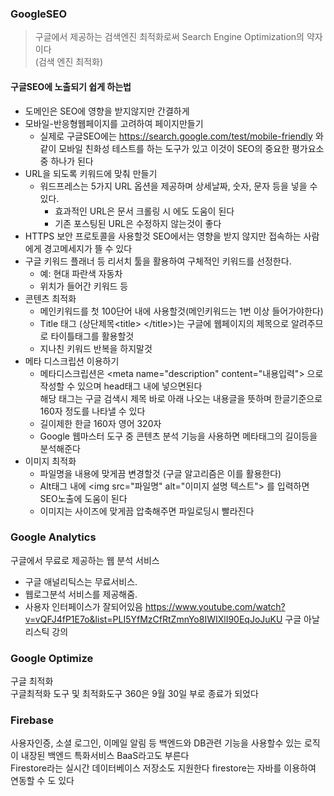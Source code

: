 ### GoogleSEO
> 구글에서 제공하는 검색엔진 최적화로써 Search Engine Optimization의 약자이다  
> (검색 엔진 최적화)
#### 구글SEO에 노출되기 쉽게 하는법
- 도메인은 SEO에 영향을 받지않지만 간결하게
- 모바일-반응형웹페이지를 고려하여 페이지만들기
	-  실제로 구글SEO에는 https://search.google.com/test/mobile-friendly 와 같이
	  모바일 친화성 테스트를 하는 도구가 있고 이것이 SEO의 중요한 평가요소 중 하나가 된다
- URL을 되도록 키워드에 맞춰 만들기
	- 워드프레스는 5가지 URL 옵션을 제공하며
	  상세날짜, 숫자, 문자 등을 넣을 수 있다.
	  - 효과적인 URL은 문서 크롤링 시 에도 도움이 된다
	  - 기존 포스팅된 URL은 수정하지 않는것이 좋다
- HTTPS 보안 프로토콜을 사용할것 SEO에서는 영향을 받지 않지만 접속하는 사람에게 경고메세지가 뜰 수 있다
- 구글 키워드 플래너 등 리서치 툴을 활용하여 구체적인 키워드를 선정한다.
	 - 예: 현대 파란색 자동차
	- 위치가 들어간 키워드 등
- 콘텐츠 최적화
	- 메인키워드를 첫 100단어 내에 사용할것(메인키워드는 1번 이상 들어가야한다)
	- Title 태그 (상단제목\<title> \</title>)는 구글에 웹페이지의 제목으로 알려주므로 타이틀태그를 활용할것
	- 지나친 키워드 반복을 하지말것
- 메타 디스크립션 이용하기
	- 메타디스크립션은 \<meta name="description" content="내용입력"> 으로 작성할 수 있으며 head태그 내에 넣으면된다  
	  해당 태그는 구글 검색시 제목 바로 아래 나오는 내용글을 뜻하며 한글기준으로 160자 정도를 나타낼 수 있다
	- 길이제한 한글 160자 영어 320자
	- Google 웹마스터 도구 중 콘텐츠 분석 기능을 사용하면 메타태그의 길이등을 분석해준다
- 이미지 최적화
	- 파일명을 내용에 맞게끔 변경할것
	  (구글 알고리즘은 이를 활용한다)
	- Alt태그 내에 \<img src="파일명" alt="이미지 설명 텍스트"> 를 입력하면 SEO노출에 도움이 된다
	- 이미지는 사이즈에 맞게끔 압축해주면 파일로딩시 빨라진다

### Google Analytics
구글에서 무료로 제공하는 웹 분석 서비스
- 구글 애널리틱스는 무료서비스.
- 웹로그분석 서비스를 제공해줌.
- 사용자 인터페이스가 잘되어있음
https://www.youtube.com/watch?v=vQFJ4fP1E7o&list=PLI5YfMzCfRtZmnYo8IWIXlI90EqJoJuKU
구글 아날리스틱 강의  

### Google Optimize
구글 최적화  
구글최적화 도구 및 최적화도구 360은 9월 30일 부로 종료가 되었다  

### Firebase
사용자인증, 소셜 로그인, 이메일 알림 등 백엔드와 DB관련 기능을 사용할수 있는 로직이 내장된 백엔드 특화서비스 BaaS라고도 부른다  
Firestore라는 실시간 데이터베이스 저장소도 지원한다 firestore는 자바를 이용하여 연동할 수 도 있다